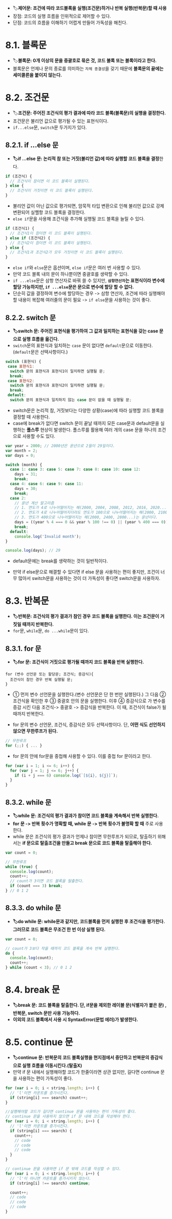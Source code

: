 - 🏷️**제어문: 조건에 따라 코드블록을 실행(조건문)하거나 반복 실행(반복문)할 때 사용**
- 장점: 코드의 실행 흐름을 인위적으로 제어할 수 있다.
- 단점: 코드의 흐름을 이해하기 어렵게 만들어 가독성을 해친다.

# 8.1. 블록문
- 🏷️**블록문: 0개 이상의 문을 중괄호로 묶은 것, 코드 불록 또는 블록이라고 한다.**
- 블록문은 언제나 문의 종료를 의미하는 `자체 종결성`을 갖기 때문에 **블록문의 끝에는 세미콜론을 붙이지 않는다.**

# 8.2. 조건문
- 🏷️**조건문: 주어진 조건식의 평가 결과에 따라  코드 블록(블록문)의 실행을 결정한다.**
- 조건문은 불리언 값으로 평가될 수 있는 표현식이다.
- `if...else`문, `switch`문 두가지가 있다.

## 8.2.1. if ...else 문
- **🏷️if ...else 문: 논리적 참 또는 거짓(불리언 값)에 따라 실행할 코드 블록을 결정**한다.
```javascript
if (조건식) {
  // 조건식이 참이면 이 코드 블록이 실행된다.
} else {
  // 조건식이 거짓이면 이 코드 블록이 실행된다.
}
```
- 불리언 값이 아닌 값으로 평가되면, 암묵적 타입 변환으로 인해 불리언 값으로 강제 변환되어 실핼항 코드 블록을 결정한다.
- `else if`문을 사용해 조건식을 추가해 실행될 코드 블록을 늘릴 수 있다.
```javascript
if (조건식1) {
  // 조건식1이 참이면 이 코드 블록이 실행된다.
} else if (조건식2) {
  // 조건식2이 참이면 이 코드 블록이 실행된다.
} else {
  // 조건식1과 조건식2가 모두 거짓이면 이 코드 블록이 실행된다.
}
```
- `else if`와 `else`문은 옵션이며, `else if`문은 여러 번 사용할 수 있다.
- 만약 코드 블록 내의 문이 하나뿐이면 중괄호를 생략할 수 있다.
- `if ...else`문은 삼항 연산자로 바꿔 쓸 수 있지만, **`삼항연산자`는 표현식이라 변수에 할당 가능하지만, `if ...else`문은 문으로 변수에 할당 할 수 없다.**
- 단순히 값을 결정하여 변수에 할당하는 경우 -> 삼항 연산자, 조건에 따라 실행해야 할 내용이 복잡해 여러줄의 문이 필요 -> `if else`문을 사용하는 것이 좋다.

 ## 8.2.2. switch 문
 - **🏷️switch 문: 주어진 표현식을 평가하여 그 값과 일치하는 표현식을 갖는 case 문으로 실행 흐름을 옮긴다.**
 - `switch`문의 표현식과 일치하는 `case` 문이 없다면 `default`문으로 이동한다. (`default`문은 선택사항이다.)
```javascript
switch (표현식) {
 case 표현식1:
  switch 문의 표현식과 표현식1이 일치하면 실행될 문;
  break;
 case 표현식2:
  switch 문의 표현식과 표현식2이 일치하면 실행될 문;
  break;
 default:
  switch 문의 표현식과 일치하지 않는 case 문이 없을 때 실행될 문;
```
- switch문은 논리적 참, 거짓보다는 다양한 상황(case)에 따라 실행할 코드 블록을 결정할 때 사용한다.
- case에 break가 없다면 switch 문이 끝날 때까지 모든 case문과 default문을 실행하는 **폴스루** 현상이 발생한다. 폴스루를 활용해 여러 개의 case 문을 하나의 조건으로 사용할 수도 있다.
```javascript
var year = 2000; // 2000년은 윤년으로 2월이 29일이다.
var month = 2;
var days = 0;

switch (month) {
  case 1: case 3: case 5: case 7: case 8: case 10: case 12:
    days = 31;
    break;
  case 4: case 6: case 9: case 11:
    days = 30;
    break;
  case 2:
    // 윤년 계산 알고리즘
    // 1. 연도가 4로 나누어떨어지는 해(2000, 2004, 2008, 2012, 2016, 2020...)는 윤년이다.
    // 2. 연도가 4로 나누어떨어지더라도 연도가 100으로 나누어떨어지는 해(2000, 2100, 2200...)는 평년이다.
    // 3. 연도가 400으로 나누어떨어지는 해(2000, 2400, 2800...)는 윤년이다.
    days = ((year % 4 === 0 && year % 100 !== 0) || (year % 400 === 0)) ? 29 : 28;
    break;
  default:
    console.log('Invalid month');
}

console.log(days); // 29
```
- default문에는 break를 생략하는 것이 일반적이다.

- 만약 if else문으로 해결할 수 있다면 if else 문을 사용하는 편이 좋지만, 조건이 너무 많아서 switch문을 사용하는 것이 더 가독성이 좋다면 switch문을 사용하자.

# 8.3. 반복문
 - **🏷️반복문: 조건식의 평가 결과가 참인 경우 코드 블록을 실행한다. 이는 조건문이 거짓일 때까지 반복한다.**
 - `for`문, `while`문, `do ...while`문이 있다.

## 8.3.1. for 문
 - **🏷️for 문: 조건식이 거짓으로 평가될 때까지 코드 블록을 반복 실행한다.**
```
for (변수 선언문 또는 할당문; 조건식; 증감식){
  조건식이 참인 경우 반복 실행될 문;
}
```
- ① 먼저 변수 선언문을 실행한다.(변수 선언문은 단 한 번만 실행된다.) 그 다음 ② 조건식을 확인한 후 ③ 중괄호 안의 문을 실행한다. 이후 ④ 증감식으로 가 변수를 증감 시킨 다음 조건식-> 중괄호 -> 증감식을 반복한다. 이 때, 조건식이 false가 될 때까지 반복한다.

- for 문의 변수 선언문, 조건식, 증감식은 모두 선택사항이다. 단, **어떤 식도 선언하지 않으면 무한루프가 된다.**
```javascript
// 무한루프
for (;;) { ... }
```

- for 문의 안에 for문을 중첩해 사용할 수 있다. 이를 중첩 for 문이라고 한다.
```javascript
for (var i = 1; i <= 6; i++) {
  for (var j = 1; j <= 6; j++) {
    if (i + j === 6) console.log(`[${i}, ${j}]`);
  }
}
```

## 8.3.2. while 문
 - **🏷️while 문: 조건식의 평가 결과가 참이면 코드 블록을 계속해서 반복 실행한다.**
 - **for 문 -> 반복 횟수가 명확할 때, while 문 -> 반복 횟수가 불명확 할 때** 주로 사용한다.
 - while 문은 조건식의 평가 결과가 언제나 참이면 무한루프가 되므로, 탈출하기 위해서는 **if 문으로 탈출조건을 만들고 break 문으로 코드 블록을 탈출해야 한다.**
```javascript
var count = 0;

// 무한루프
while (true) {
  console.log(count);
  count++;
  // count가 3이면 코드 블록을 탈출한다.
  if (count === 3) break;
} // 0 1 2
```

## 8.3.3. do while 문
 - **🏷️do while 문: while문과 같지만, 코드블록을 먼저 실행한 후 조건식을 평가한다. 그러므로 코드 블록은 무조건 한 번 이상 실행 된다.**
```javascript
var count = 0;

// count가 3보다 작을 때까지 코드 블록을 계속 반복 실행한다.
do {
  console.log(count);
  count++;
} while (count < 3); // 0 1 2
```

# 8.4. break 문
- **🏷️break 문: 코드 블록을 탈출한다. 단, if문을 제외한 레이블 문(식별자가 붙은 문) , 반복문, switch 문만 사용 가능하다.**
- **이외의 코드 블록에서 사용 시 SyntaxError(문법 에러)가 발생한다.**

# 8.5. continue 문
- **🏷️continue 문: 반복문의 코드 블록실행을 현지점에서 중단하고 반복문의 증감식으로 실행 흐름을 이동시킨다.(탈출X)**
- 만약 if 문 내에서 실행해야할 코드가 한줄이라면 상관 없지만, 길다면 continue 문을 사용하는 편이 가독성이 좋다.
```javascript
for (var i = 0; i < string.length; i++) {
  // 'l'이면 카운트를 증가시킨다.
  if (string[i] === search) count++;
}

//실행해야할 코드가 길다면 continue 문을 사용하는 편이 가독성이 좋다.
// continue 문을 사용하지 않으면 if 문 내에 코드를 작성해야 한다.
for (var i = 0; i < string.length; i++) {
  // 'l'이면 카운트를 증가시킨다.
  if (string[i] === search) {
    count++;
    // code
    // code
    // code
  }
}

// continue 문을 사용하면 if 문 밖에 코드를 작성할 수 있다.
for (var i = 0; i < string.length; i++) {
  // 'l'이 아니면 카운트를 증가시키지 않는다.
  if (string[i] !== search) continue;

  count++;
  // code
  // code
  // code
}
```
